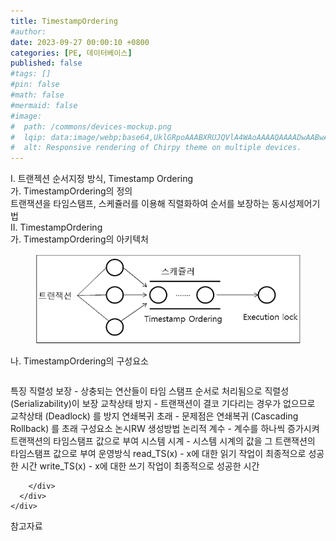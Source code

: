```yaml
---
title: TimestampOrdering
#author: 
date: 2023-09-27 00:00:10 +0800
categories: [PE, 데이터베이스]
published: false
#tags: []
#pin: false
#math: false
#mermaid: false
#image:
#  path: /commons/devices-mockup.png
#  lqip: data:image/webp;base64,UklGRpoAAABXRUJQVlA4WAoAAAAQAAAADwAABwAAQUxQSDIAAAARL0AmbZurmr57yyIiqE8oiG0bejIYEQTgqiDA9vqnsUSI6H+oAERp2HZ65qP/VIAWAFZQOCBCAAAA8AEAnQEqEAAIAAVAfCWkAALp8sF8rgRgAP7o9FDvMCkMde9PK7euH5M1m6VWoDXf2FkP3BqV0ZYbO6NA/VFIAAAA
#  alt: Responsive rendering of Chirpy theme on multiple devices.
---
```


<div class="post-wrap">
  <div class="para">
    <div class="para-title">
      I. 트랜젝션 순서지정 방식, Timestamp Ordering
    </div>
    <div class="para-cntnt">
      <div class="para">
        <div class="para-title">
          가. TimestampOrdering의 정의
        </div>
        <div class="para-cntnt">
            트랜잭션을 타임스탬프, 스케쥴러를 이용해 직렬화하여 순서를 보장하는 동시성제어기법 
        </div>
      </div>
    </div>
  </div>
  
  <div class="para">
    <div class="para-title">
      II. TimestampOrdering
    </div>
    <div class="para-cntnt">
      <div class="para">
        <div class="para-title">
          가. TimestampOrdering의 아키텍처
        </div>
        <div class="para-cntnt">
          <figure class="post-figure">
            <img src="/assets/img/posts/TimestampOrdering.png" alt="TimestampOrdering">
<!--            <figcaption>Source: Unveiling the Metaverse: Exploring Emerging Trends, Multifaceted Perspectives, and Future Challenges</figcaption>-->
          </figure>
        </div>
      </div>
      <div class="para">
        <div class="para-title">
          나. TimestampOrdering의 구성요소
        </div>
        <div class="para-cntnt">
          <table class="post-table">
          </table>
          특징
  직렬성 보장 - 상충되는 연산들이 타임 스탬프 순서로 처리됨으로 직렬성 (Serializability)이 보장
  교착상태 방지 - 트랜잭션이 결코 기다리는 경우가 없으므로 교착상태 (Deadlock) 를 방지
  연쇄복귀 초래 - 문제점은 연쇄복귀 (Cascading Rollback) 를 초래
구성요소 논시RW
  생성방법
    논리적 계수 - 계수를 하나씩 증가시켜 트랜잭션의 타임스탬프 값으로 부여
    시스템 시계 - 시스템 시계의 값을 그 트랜잭션의 타임스탬프 값으로 부여
  운영방식
    read_TS(x) - x에 대한 읽기 작업이 최종적으로 성공한 시간
    write_TS(x) - x에 대한 쓰기 작업이 최종적으로 성공한 시간

        </div>
      </div>
    </div>
  </div>

  <div class="refr-wrap">
    <div class="refr-title">
        참고자료
    </div>
    <ol class="refr-list">
    <!--    <li>(나현식, 최대선) <a target="_blank" href="https://scienceon.kisti.re.kr/commons/util/originalView.do?cn=JAKO202225948430499&oCn=JAKO202225948430499&dbt=JAKO&journal=NJOU00291864">메타버스 보안 위협 요소 및 대응 방안 검토</a></li>-->
    <!--    <li>(M. Uddin, S. Manickam, H. Ullah, M. Obaidat and A. Dandoush) <a target="_blank" href="https://ieeexplore.ieee.org/abstract/document/10138386">Unveiling the Metaverse: Exploring Emerging Trends, Multifaceted Perspectives, and Future Challenges</a></li>-->
    </ol>
  </div>
</div>

